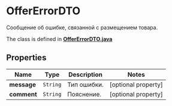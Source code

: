 

# OfferErrorDTO

Сообщение об ошибке, связанной с размещением товара.

The class is defined in **[OfferErrorDTO.java](../../src/main/java/org/openapitools/model/OfferErrorDTO.java)**

## Properties

Name | Type | Description | Notes
------------ | ------------- | ------------- | -------------
**message** | `String` | Тип ошибки. |  [optional property]
**comment** | `String` | Пояснение. |  [optional property]




